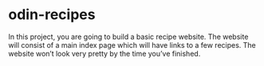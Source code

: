 # odin-recipes
 In this project, you are going to build a basic recipe website.
The website will consist of a main index page which will have links to a few recipes. The website won’t look very pretty by the time you’ve finished.